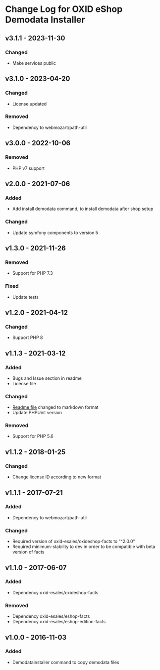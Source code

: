 # Change Log for OXID eShop Demodata Installer

## v3.1.1 - 2023-11-30

### Changed
- Make services public

## v3.1.0 - 2023-04-20

### Changed
- License updated

### Removed
- Dependency to webmozart/path-util

## v3.0.0 - 2022-10-06

### Removed
- PHP v7 support

## v2.0.0 - 2021-07-06

### Added
- Add install demodata command, to install demodata after shop setup

### Changed
- Update symfony components to version 5

## v1.3.0 - 2021-11-26

### Removed
- Support for PHP 7.3

### Fixed
- Update tests

## v1.2.0 - 2021-04-12

### Changed
- Support PHP 8

## v1.1.3 - 2021-03-12

### Added
- Bugs and Issue section in readme
- License file

### Changed
- [Readme file](README.md) changed to markdown format
- Update PHPUnit version

### Removed
- Support for PHP 5.6

## v1.1.2 - 2018-01-25

### Changed 
- Change license ID according to new format

## v1.1.1 - 2017-07-21

### Added
- Dependency to webmozart/path-util

### Changed
- Required version of oxid-esales/oxideshop-facts to "^2.0.0"
- Required minimum-stability to dev in order to be compatible with beta version of facts

## v1.1.0 - 2017-06-07

### Added
- Dependency oxid-esales/oxideshop-facts

### Removed
- Dependency oxid-esales/eshop-facts
- Dependency oxid-esales/eshop-edition-facts

## v1.0.0 - 2016-11-03

### Added
- Demodatainstaller command to copy demodata files
